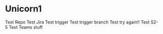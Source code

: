 # Unicorn1
Test Repo
Test Jira
Test trigger
Test trigger branch
Test try again!!
Test S2-5
Test Teams stuff

